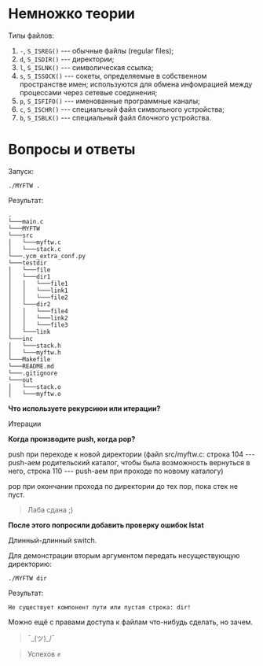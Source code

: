 # Немножко теории

Типы файлов:

1. `-`, `S_ISREG()` --- обычные файлы (regular files);
2. `d`, `S_ISDIR()` --- директории;
3. `l`, `S_ISLNK()` --- символическая ссылка;
4. `s`, `S_ISSOCK()` --- сокеты, определяемые в собственном пространстве имен;
   используются для обмена инфомрацией между процессами через сетевые
соединения;
5. `p`, `S_ISFIFO()` --- именованные программные каналы;
6. `с`, `S_ISCHR()` --- специальный файл символьного устройства;
7. `b`, `S_ISBLK()` --- специальный файл блочного устройства.


# Вопросы и ответы

Запуск:

`./MYFTW .`

Результат:

```
.
└───main.c
└───MYFTW
└───src
│   └───myftw.c
│   └───stack.c
└───.ycm_extra_conf.py
└───testdir
│   └───file
│   └───dir1
│   │   └───file1
│   │   └───link1
│   │   └───file2
│   └───dir2
│   │   └───file4
│   │   └───link2
│   │   └───file3
│   └───link
└───inc
│   └───stack.h
│   └───myftw.h
└───Makefile
└───README.md
└───.gitignore
└───out
│   └───stack.o
│   └───myftw.o
```

**Что используете рекурсиюи или итерации?**

Итерации

**Когда производите push, когда pop?**

push при переходе к новой директории (файл src/myftw.c: строка 104 --- push-аем
родительский каталог, чтобы была возможность вернуться в него, строка 110 ---
push-аем при проходе по новому каталогу)

pop при окончании прохода по директории до тех пор, пока стек не пуст.

> Лаба сдана ;)

**После этого попросили добавить проверку ошибок lstat**

Длинный-длинный switch.

Для демонстрации вторым аргументом передать несуществующую директорию:

`./MYFTW dir`

Результат:

`Не существует компонент пути или пустая строка: dir!`

Можно ещё с правами доступа к файлам что-нибудь сделать, но зачем.

> ¯\_(ツ)_/¯

> Успехов ✊
